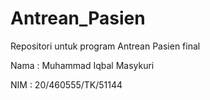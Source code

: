 # Antrean_Pasien
Repositori untuk program Antrean Pasien final

Nama  : Muhammad Iqbal Masykuri

NIM   : 20/460555/TK/51144

